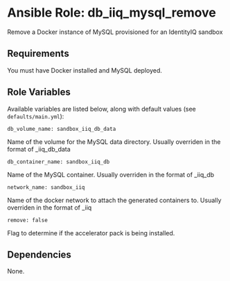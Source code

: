 # Ansible Role: db_iiq_mysql_remove
Remove a Docker instance of MySQL provisioned for an IdentityIQ sandbox

## Requirements

You must have Docker installed and MySQL deployed.

## Role Variables

Available variables are listed below, along with default values (see `defaults/main.yml`):

    db_volume_name: sandbox_iiq_db_data

Name of the volume for the MySQL data directory.  Usually overriden in the format of <company name>_iiq_db_data

    db_container_name: sandbox_iiq_db

Name of the MySQL container.  Usually overriden in the format of <company name>_iiq_db

    network_name: sandbox_iiq
    
Name of the docker network to attach the generated containers to.  Usually overriden in the format of <company name>_iiq

    remove: false

Flag to determine if the accelerator pack is being installed.

## Dependencies

None.